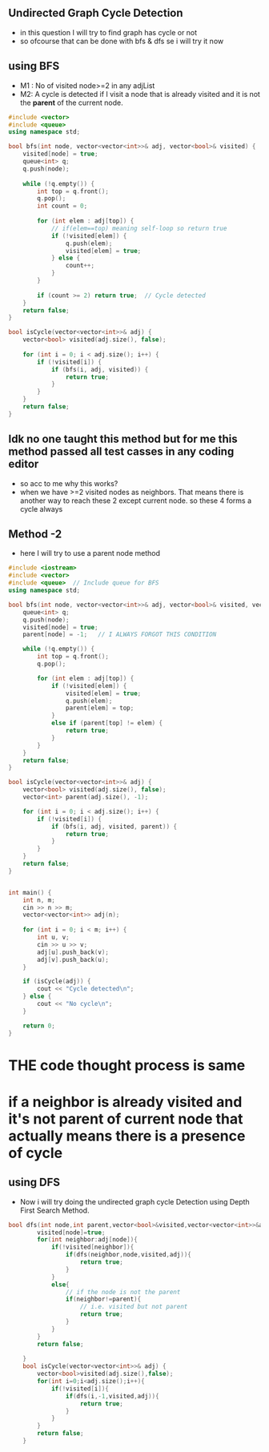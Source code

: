 ## Undirected Graph Cycle Detection
- in this question I will try to find graph has cycle or not
- so ofcourse that can be done with bfs & dfs se i will try it now

## **using BFS**
- M1 : No of visited node>=2 in any adjList
- M2: A cycle is detected if I visit a node that is already visited and it is not the **parent** of the current node.
```cpp
#include <vector>
#include <queue>
using namespace std;

bool bfs(int node, vector<vector<int>>& adj, vector<bool>& visited) {
    visited[node] = true;
    queue<int> q;
    q.push(node);
    
    while (!q.empty()) {
        int top = q.front();
        q.pop();
        int count = 0;
        
        for (int elem : adj[top]) {  
            // if(elem==top) meaning self-loop so return true
            if (!visited[elem]) {
                q.push(elem);
                visited[elem] = true;
            } else {
                count++;
            }
        }
        
        if (count >= 2) return true;  // Cycle detected
    }
    return false;
}

bool isCycle(vector<vector<int>>& adj) {
    vector<bool> visited(adj.size(), false);
    
    for (int i = 0; i < adj.size(); i++) {
        if (!visited[i]) {
            if (bfs(i, adj, visited)) {
                return true;
            }
        }
    }
    return false;
}

```

## Idk no one taught this method but for me this method passed all test casses in any coding editor
- so acc to me why this works?
- when we have >=2 visited nodes as neighbors. That means there is another way to reach these 2 except current node. so these 4 forms a cycle always

## Method -2 
- here I will try to use a parent node method
```cpp
#include <iostream>
#include <vector>
#include <queue>  // Include queue for BFS
using namespace std;

bool bfs(int node, vector<vector<int>>& adj, vector<bool>& visited, vector<int>& parent) {
    queue<int> q;
    q.push(node);
    visited[node] = true;
    parent[node] = -1;   // I ALWAYS FORGOT THIS CONDITION

    while (!q.empty()) {
        int top = q.front();
        q.pop();

        for (int elem : adj[top]) {
            if (!visited[elem]) {
                visited[elem] = true;
                q.push(elem);
                parent[elem] = top; 
            } 
            else if (parent[top] != elem) {  
                return true;
            }
        }
    }
    return false;
}

bool isCycle(vector<vector<int>>& adj) {
    vector<bool> visited(adj.size(), false);
    vector<int> parent(adj.size(), -1);

    for (int i = 0; i < adj.size(); i++) {
        if (!visited[i]) {
            if (bfs(i, adj, visited, parent)) {
                return true;
            }
        }
    }
    return false;
}


int main() {
    int n, m;
    cin >> n >> m; 
    vector<vector<int>> adj(n);
    
    for (int i = 0; i < m; i++) {
        int u, v;
        cin >> u >> v;
        adj[u].push_back(v);
        adj[v].push_back(u); 
    }

    if (isCycle(adj)) {
        cout << "Cycle detected\n";
    } else {
        cout << "No cycle\n";
    }

    return 0;
}


```
# THE code thought process is same
# if a neighbor is already visited and it's not parent of current node that actually means there is a presence of cycle
## **using DFS**
- Now i will try doing the undirected graph cycle Detection using Depth First Search Method.
```cpp
bool dfs(int node,int parent,vector<bool>&visited,vector<vector<int>>&adj){
        visited[node]=true;
        for(int neighbor:adj[node]){
            if(!visited[neighbor]){
                if(dfs(neighbor,node,visited,adj)){
                    return true;
                }
            }
            else{
                // if the node is not the parent
                if(neighbor!=parent){
                    // i.e. visited but not parent
                    return true;
                }
            }
        }
        return false;
        
    }
    bool isCycle(vector<vector<int>>& adj) {
        vector<bool>visited(adj.size(),false);
        for(int i=0;i<adj.size();i++){
            if(!visited[i]){
                if(dfs(i,-1,visited,adj)){
                    return true;
                }
            }
        }
        return false;
    }
```